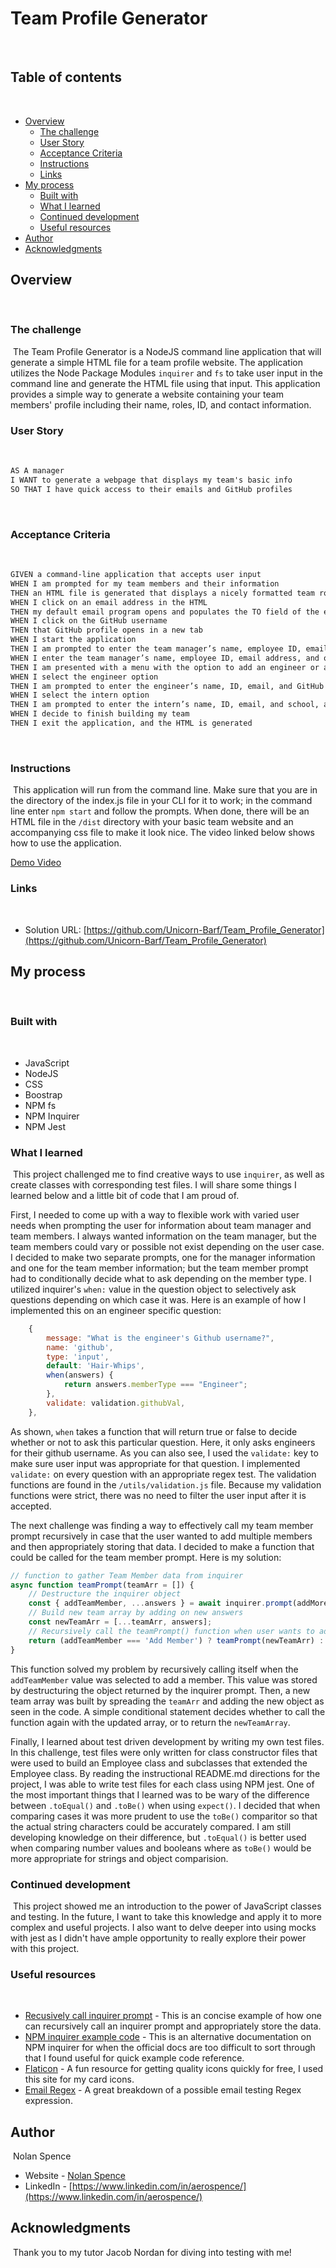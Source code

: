 # Team Profile Generator
​
## Table of contents
​
- [Overview](#overview)
  - [The challenge](#the-challenge)
  - [User Story](#user-story)
  - [Acceptance Criteria](#acceptance-criteria)
  - [Instructions](#instructions)
  - [Links](#links)
- [My process](#my-process)
  - [Built with](#built-with)
  - [What I learned](#what-i-learned)
  - [Continued development](#continued-development)
  - [Useful resources](#useful-resources)
- [Author](#author)
- [Acknowledgments](#acknowledgments)
​
​
## Overview
​
### The challenge
​
The Team Profile Generator is a NodeJS command line application that will generate a simple HTML file for a team profile website.  The application utilizes the Node Package Modules `inquirer` and `fs` to take user input in the command line and generate the HTML file using that input.  This application provides a simple way to generate a website containing your team members' profile including their name, roles, ID, and contact information.
​
### User Story
​
```md
AS A manager
I WANT to generate a webpage that displays my team's basic info
SO THAT I have quick access to their emails and GitHub profiles
```
​
### Acceptance Criteria
​
```md
GIVEN a command-line application that accepts user input
WHEN I am prompted for my team members and their information
THEN an HTML file is generated that displays a nicely formatted team roster based on user input
WHEN I click on an email address in the HTML
THEN my default email program opens and populates the TO field of the email with the address
WHEN I click on the GitHub username
THEN that GitHub profile opens in a new tab
WHEN I start the application
THEN I am prompted to enter the team manager’s name, employee ID, email address, and office number
WHEN I enter the team manager’s name, employee ID, email address, and office number
THEN I am presented with a menu with the option to add an engineer or an intern or to finish building my team
WHEN I select the engineer option
THEN I am prompted to enter the engineer’s name, ID, email, and GitHub username, and I am taken back to the menu
WHEN I select the intern option
THEN I am prompted to enter the intern’s name, ID, email, and school, and I am taken back to the menu
WHEN I decide to finish building my team
THEN I exit the application, and the HTML is generated
```

​
### Instructions
​
This application will run from the command line.  Make sure that you are in the directory of the index.js file in your CLI for it to work; in the command line enter `npm start` and follow the prompts.  When done, there will be an HTML file in the `/dist` directory with your basic team website and an accompanying css file to make it look nice.  The video linked below shows how to use the application.

[Demo Video](https://drive.google.com/file/d/1euhbhZE2HLqBu25oMr1eztTC-IgNK-v_/view)
​
​
### Links
​
- Solution URL: [https://github.com/Unicorn-Barf/Team_Profile_Generator](https://github.com/Unicorn-Barf/Team_Profile_Generator)
​
## My process
​
### Built with
​
- JavaScript
- NodeJS
- CSS
- Boostrap
- NPM fs
- NPM Inquirer
- NPM Jest
​
​
### What I learned
​
This project challenged me to find creative ways to use `inquirer`, as well as create classes with corresponding test files.  I will share some things I learned below and a little bit of code that I am proud of.


First, I needed to come up with a way to flexible work with varied user needs when prompting the user for information about team manager and team members.  I always wanted information on the team manager, but the team members could vary or possible not exist depending on the user case.  I decided to make two separate prompts, one for the manager information and one for the team member information; but the team member prompt had to conditionally decide what to ask depending on the member type.  I utilized inquirer's `when:` value in the question object to selectively ask questions depending on which case it was.  Here is an example of how I implemented this on an engineer specific question:

```js
    {
        message: "What is the engineer's Github username?",
        name: 'github',
        type: 'input',
        default: 'Hair-Whips',
        when(answers) {
            return answers.memberType === "Engineer";
        },
        validate: validation.githubVal,
    },
```

As shown, `when` takes a function that will return true or false to decide whether or not to ask this particular question.  Here, it only asks engineers for their github username.  As you can also see, I used the `validate:` key to make sure user input was appropriate for that question.  I implemented `validate:` on every question with an appropriate regex test.  The validation functions are found in the `/utils/validation.js` file.  Because my validation functions were strict, there was no need to filter the user input after it is accepted.

The next challenge was finding a way to effectively call my team member prompt recursively in case that the user wanted to add multiple members and then appropriately storing that data.  I decided to make a function that could be called for the team member prompt.  Here is my solution:

```js
// function to gather Team Member data from inquirer
async function teamPrompt(teamArr = []) {
    // Destructure the inquirer object
    const { addTeamMember, ...answers } = await inquirer.prompt(addMoreQ);
    // Build new team array by adding on new answers
    const newTeamArr = [...teamArr, answers];
    // Recursively call the teamPrompt() function when user wants to add more team members
    return (addTeamMember === 'Add Member') ? teamPrompt(newTeamArr) : newTeamArr;
}
```

This function solved my problem by recursively calling itself when the `addTeamMember` value was selected to add a member.  This value was stored by destructuring the object returned by the inquirer prompt.  Then, a new team array was built by spreading the `teamArr` and adding the new object as seen in the code.  A simple conditional statement decides whether to call the function again with the updated array, or to return the `newTeamArray`.

Finally, I learned about test driven development by writing my own test files.  In this challenge, test files were only written for class constructor files that were used to build an Employee class and subclasses that extended the Employee class.  By reading the instructional README.md directions for the project, I was able to write test files for each class using NPM jest.  One of the most important things that I learned was to be wary of the difference between `.toEqual()` and `.toBe()` when using `expect()`.  I decided that when comparing cases it was more prudent to use the `toBe()` comparitor so that the actual string characters could be accurately compared.  I am still developing knowledge on their difference, but `.toEqual()` is better used when comparing number values and booleans where as `toBe()` would be more appropriate for strings and object comparision.
​
### Continued development
​
This project showed me an introduction to the power of JavaScript classes and testing.  In the future, I want to take this knowledge and apply it to more complex and useful projects.  I also want to delve deeper into using mocks with jest as I didn't have ample opportunity to really explore their power with this project.
​
### Useful resources
​
- [Recusively call inquirer prompt](http://www.penandpaperprogrammer.com/blog/2018/12/16/repeating-questions-with-inquirerjs) - This is an concise example of how one can recursively call an inquirer prompt and appropriately store the data.
- [NPM inquirer example code](https://pakstech.com/blog/inquirer-js/) - This is an alternative documentation on NPM inquirer for when the official docs are too difficult to sort through that I found useful for quick example code reference.
- [Flaticon](https://www.flaticon.com/search?word=student&order_by=4) - A fun resource for getting quality icons quickly for free, I used this site for my card icons.
- [Email Regex](https://www.formget.com/regular-expression-for-email/#:~:text=Regualr%20expression%20is%20a%20sequence,.Cd%E2%80%9D%20%2C%E2%80%9Dabc123.) - A great breakdown of a possible email testing Regex expression.
​
## Author
​
Nolan Spence
- Website - [Nolan Spence](https://unicorn-barf.github.io/Portfolio_Website_HTML_CSS/)
- LinkedIn - [https://www.linkedin.com/in/aerospence/](https://www.linkedin.com/in/aerospence/)
​
## Acknowledgments
​
Thank you to my tutor Jacob Nordan for diving into testing with me!
